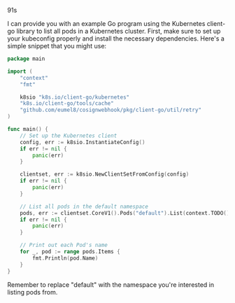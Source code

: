 91s

I can provide you with an example Go program using the Kubernetes client-go library to list all pods in a Kubernetes cluster. First, make sure to set up your kubeconfig properly and install the necessary dependencies. Here's a simple snippet that you might use:

```go
package main

import (
    "context"
    "fmt"

    k8sio "k8s.io/client-go/kubernetes"
    "k8s.io/client-go/tools/cache"
    "github.com/eumel8/cosignwebhook/pkg/client-go/util/retry"
)

func main() {
    // Set up the Kubernetes client
    config, err := k8sio.InstantiateConfig()
    if err != nil {
        panic(err)
    }

    clientset, err := k8sio.NewClientSetFromConfig(config)
    if err != nil {
        panic(err)
    }

    // List all pods in the default namespace
    pods, err := clientset.CoreV1().Pods("default").List(context.TODO())
    if err != nil {
        panic(err)
    }

    // Print out each Pod's name
    for _, pod := range pods.Items {
        fmt.Println(pod.Name)
    }
}

```

Remember to replace "default" with the namespace you're interested in listing pods from.

